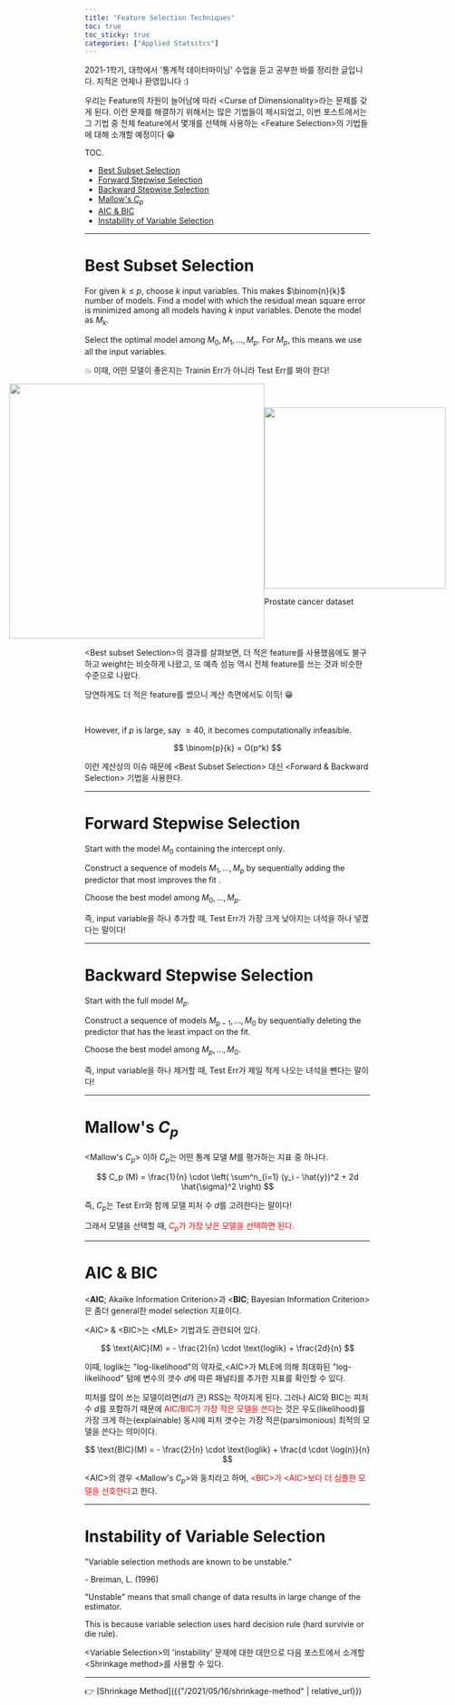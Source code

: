 ```yaml
---
title: "Feature Selection Techniques"
toc: true
toc_sticky: true
categories: ["Applied Statsitcs"]
---
```



2021-1학기, 대학에서 '통계적 데이터마이닝' 수업을 듣고 공부한 바를 정리한 글입니다. 지적은 언제나 환영입니다 :)

우리는 Feature의 차원이 늘어남에 따라 \<Curse of Dimensionality\>라는 문제를 갖게 된다. 이런 문제를 해결하기 위해서는 많은 기법들이 제시되었고, 이번 포스트에서는 그 기법 중 전체 feature에서 몇개를 선택해 사용하는 \<Feature Selection\>의 기법들에 대해 소개할 예정이다 😁

<span class="statement-title">TOC.</span><br>

- [Best Subset Selection](#best-subset-selection)
- [Forward Stepwise Selection](#forward-stepwise-selection)
- [Backward Stepwise Selection](#backward-stepwise-selection)
- [Mallow's $C_p$](#mallows-c_p)
- [AIC & BIC](#aic--bic)
- [Instability of Variable Selection](#instability-of-variable-selection)

<hr/>

# Best Subset Selection

For given $k \le p$, choose $k$ input variables. This makes $\binom{n}{k}$ number of models. Find a model with which <span class="half_HL">the residual mean square error is minimized</span> among all models having $k$ input variables. Denote the model as $M_k$.

Select the optimal model among $M_0, M_1, \dots, M_p$. For $M_p$, this means we use all the input variables.

💥 이때, 어떤 모델이 좋은지는 Trainin Err가 아니라 Test Err를 봐야 한다!

<div class="img-wrapper" style="display:flex; justify-content:center; align-items:center;">

<div class="img-wrapper">
  <img src="{{ "/images/statistical-data-mining/best-subset-selection-1.png" | relative_url }}" width="450px">
</div>

<div class="img-wrapper">
  <img src="{{ "/images/statistical-data-mining/best-subset-selection-2.png" | relative_url }}" width="320px">
  <p>
    Prostate cancer dataset
  </p>
</div>

</div>

\<Best subset Selection\>의 결과를 살펴보면, 더 적은 feature를 사용했음에도 불구하고 weight는 비슷하게 나왔고, 또 예측 성능 역시 전체 feature를 쓰는 것과 비슷한 수준으로 나왔다.

당연하게도 더 적은 feature를 썼으니 계산 측면에서도 이득! 😁

<br/>

However, if $p$ is large, say $\ge 40$, it becomes computationally infeasible.

$$
\binom{p}{k} = O(p^k)
$$

이런 계산상의 이슈 때문에 \<Best Subset Selection\> 대신 \<Forward & Backward Selection\> 기법을 사용한다.

<hr/>

# Forward Stepwise Selection

Start with the model $M_0$ containing the intercept only.

Construct a sequence of models $M_1, \dots, M_p$ by sequentially adding the predictor that most improves the fit .

Choose the best model among $M_0, \dots, M_p$.

즉, input variable을 하나 추가할 때, Test Err가 가장 크게 낮아지는 녀석을 하나 넣겠다는 말이다!

<hr/>

# Backward Stepwise Selection

Start with the full model $M_p$.

Construct a sequence of models $M_{p-1}, \dots, M_0$ by sequentially deleting the predictor that has the least impact on the fit.

Choose the best model among $M_p, \dots, M_0$.

즉, input variable을 하나 제거할 때, Test Err가 제일 적게 나오는 녀석을 뺀다는 말이다!

<hr/>

# Mallow's $C_p$

\<Mallow's $C_p$\> 이하 $C_p$는 어떤 통계 모델 $M$를 평가하는 지표 중 하나다.

$$
C_p (M) = \frac{1}{n} \cdot \left( \sum^n_{i=1} (y_i - \hat{y})^2 + 2d \hat{\sigma}^2 \right)
$$

즉, $C_p$는 Test Err와 함께 모델 피처 수 $d$를 고려한다는 말이다!

그래서 모델을 선택할 때, <span style="color: red">$C_p$가 가장 낮은 모델을 선택하면 된다.</span>

<hr/>

# AIC & BIC

\<**AIC**; Akaike Information Criterion\>과 \<**BIC**; Bayesian Information Criterion\>은 좀더 general한 model selection 지표이다.

\<AIC\> & \<BIC\>는 \<MLE\> 기법과도 관련되어 있다.

$$
\text{AIC}(M) = - \frac{2}{n} \cdot \text{loglik} + \frac{2d}{n}
$$

이때, $\text{loglik}$는 "log-likelihood"의 약자로,\<AIC\>가 MLE에 의해 최대화된 "log-likelihood" 텀에 변수의 갯수 $d$에 따른 패널티를 추가한 지표를 확인할 수 있다.

피처를 많이 쓰는 모델이라면($d$가 큰) RSS는 작아지게 된다. 그러나 AIC와 BIC는 피처 수 $d$를 포함하기 때문에 <span style="color: red">AIC/BIC가 가장 작은 모델을 쓴다</span>는 것은 우도(likelihood)를 가장 크게 하는(explainable) 동시에 피처 갯수는 가장 적은(parsimonious) 최적의 모델을 쓴다는 의미이다.

$$
\text{BIC}(M) = - \frac{2}{n} \cdot \text{loglik} + \frac{d \cdot \log(n)}{n}
$$

\<AIC\>의 경우 \<Mallow's $C_p$\>와 동치라고 하며, <span style="color: red">\<BIC\>가 \<AIC\>보다 더 심플한 모델을 선호한다</span>고 한다.

<hr/>

# Instability of Variable Selection

<div class="notice" markdown="1">

"Variable selection methods are known to be unstable."

\- Breiman, L. (1996)

</div>

"Unstable" means that small change of data results in large change of the estimator.

This is because variable selection uses hard decision rule (hard survivie or die rule).

\<Variable Selection\>의 'instability' 문제에 대한 대안으로 다음 포스트에서 소개할 \<Shrinkage method\>를 사용할 수 있다.

<hr/>

👉 [Shrinkage Method]({{"/2021/05/16/shrinkage-method" | relative_url}})
